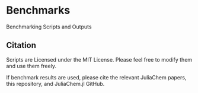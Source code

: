 # Benchmarks
Benchmarking Scripts and Outputs 

## Citation 
Scripts are Licensed under the MIT License. Please feel free to modify them and use them freely.

If benchmark results are used, please cite the relevant JuliaChem papers, this repository, and JuliaChem.jl GitHub.
